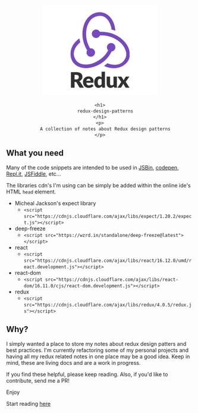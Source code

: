 <div align="center">
    <p>
        <a href="https://https://redux.js.org/">
            <img alt="graphql" src="static/redux_logo.png" />
        </a>
    </p>

    <h1>
        redux-design-patterns
    </h1>
    <p>
        A collection of notes about Redux design patterns
    </p>
</div>



## What you need
Many of the code snippets are intended to be used in [JSBin](https://jsbin.com/), [codepen](https://codepen.io/), [Repl.it](https://Repl.it), [JSFiddle](https://jsfiddle.net/), etc...

The libraries cdn's I'm using can be simply be added within the online ide's HTML ```head``` element.

- Micheal Jackson's expect library
  - ```<script src="https://cdnjs.cloudflare.com/ajax/libs/expect/1.20.2/expect.js"></script>```
- deep-freeze
  - ```<script src="https://wzrd.in/standalone/deep-freeze@latest"></script>```
- react
  - ```<script src="https://cdnjs.cloudflare.com/ajax/libs/react/16.12.0/umd/react.development.js"></script>```
- react-dom
  - ```<script src="https://cdnjs.cloudflare.com/ajax/libs/react-dom/16.11.0/cjs/react-dom.development.js"></script>```
- redux
  - ```<script src="https://cdnjs.cloudflare.com/ajax/libs/redux/4.0.5/redux.js"></script>```

## Why?

I simply wanted a place to store my notes about redux design patters and best practices. I'm currently refactoring some of my personal projects and having all my redux related notes in one place may be a good idea. Keep in mind, these are living docs and are a work in progress. 

If you find these helpful, please keep reading. Also, if you'd like to contribute, send me a PR! 

Enjoy



Start reading [here](./Notes/00-redux_principles.md)
